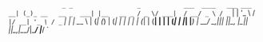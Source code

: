 `               _ _                  _            ___  ____  
  ___ ___   __| (_)_ __   __ _  ___| |__   __ _ / _ \/ ___| 
 / __/ _ \ / _` | | '_ \ / _` |/ __| '_ \ / _` | | | \___ \ 
| (_| (_) | (_| | | | | | (_| | (__| | | | (_| | |_| |___) |
 \___\___/ \__,_|_|_| |_|\__, |\___|_| |_|\__,_|\___/|____/ 
                         |___/                              `
